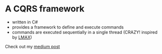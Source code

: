 # A CQRS framework

- written in C#
- provides a framework to define and execute commands
- commands are executed sequentially in a single thread (CRAZY! inspired by [LMAX](http://martinfowler.com/articles/lmax.html))

Check out my [medium post](https://medium.com/@ericjwhuang/cqrs-aggregate-event-sourcing-part-1-c8e28a9532c0)